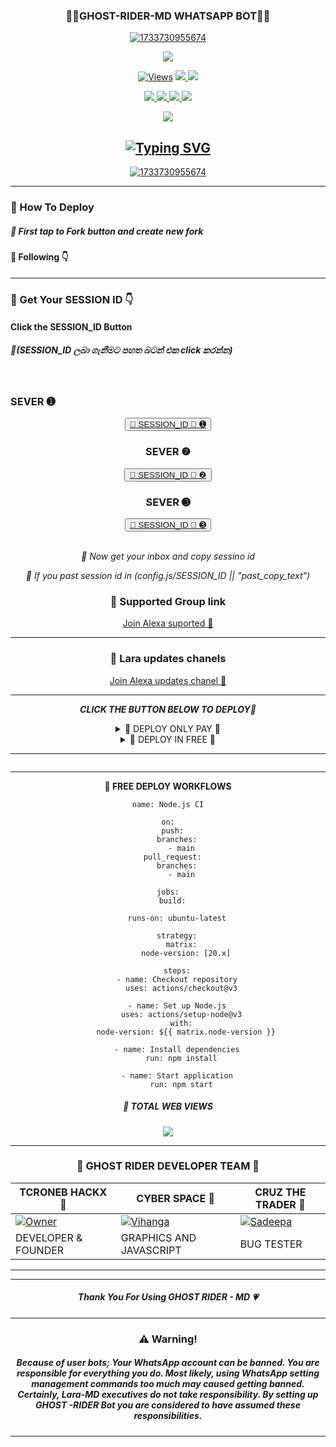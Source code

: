 <div align="center">
	<h3>👧🏻GHOST-RIDER-MD WHATSAPP BOT👧🏻</h3>
<a href="https://ibb.co/wBBKGBj"><img src="https://i.ibb.co/9ccqKcS/1733730955674.jpg" alt="1733730955674" border="0"></a>
</div>
<p align="center">
  <a href="httsp://github.com/Dark-Town/GHOST-RIDER">
    <img src="https://img.shields.io/docker/pulls/blackamda/queenamdi?style=flat-square&label=Docker+Pulls">
  </a>
</p>

<p align="center">

  <a href="https://github.com/Dark-Town/GHOST-RIDER">
    <img src="https://hits.seeyoufarm.com/api/count/incr/badge.svg?url=https%3A%2F%2Fgithub.com%2Fsadiyamin%2FLara-MD&count_bg=%2379C83D&title_bg=%23555555&icon=gitpod.svg&icon_color=%23E7E7E7&title=Views&edge_flat=false" alt="Views"/></a>
  
  </a>
  <a href="https://github.com/Dark-Town/GHOST-RIDER/fork">
    <img src="https://img.shields.io/github/forks/Dark-Town/GHOST-RIDER?label=Fork&style=social">
    
  </a>
  <a href="https://github.com/Dark-Town/GHOST-RIDER/stargazers">
    <img src="https://img.shields.io/github/stars/sadiyamin/Lara-MD?style=social">
  </a>
</p>

<p align="center">
  <a href="httsp://github.com/Dark-Town/GHOST-RIDER">
    <img src="https://img.shields.io/github/repo-size/Dark-Town/GHOST-RIDER?color=purple&label=Repo%20Size&style=plastic">

  </a>
  <a href="httsp://github.com/Dark-Town/GHOST-RIDERD">
    <img src="https://img.shields.io/github/license/sadiyamin/Lara-MD?color=purple&label=License&style=plastic">

  </a>
  <a href="httsp://github.com/Dark-Town/GHOST-RIDER">
    <img src="https://img.shields.io/github/languages/top/sadiyamin/Lara-MD?color=purple&label=Javascript&style=plastic">

  </a>
  <a href="httsp://github.com/Dark-Town/GHOST-RIDE">
    <img src="https://img.shields.io/static/v1?label=Author&message=CRONE%20min&color=purple&style=plastic">

  </a>
  </p>
 <p align="center">
  <a href="https://wa.me/263716254192">
    <img src="https://img.shields.io/badge/Contact%20Me%20On%20Whatsapp-CRONE%20MD%20BOT-purple&style=plastic">

  </a>
</p>
<div align="center">
</p>
	
## [![Typing SVG](https://readme-typing-svg.herokuapp.com?font=Rockstar-ExtraBold&color=F00&lines=HELLO+IM+ZW+CODER+GHOST+RIDER+DEVELOPER)](https://git.io/typing-svg)

<a href="https://ibb.co/wBBKGBj"><img src="data:image/svg+xml,%3csvg height='143' width='292' xmlns='http://www.w3.org/2000/svg'%3e%3cg fill='none' fill-rule='evenodd'%3e%3cg fill-rule='nonzero'%3e%3cpath d='m72 51c2 0 3-2 4-4l4-4 4-2 2-3 1-3c0-2 0-5 2-7l2-4-2-4-4-2h-5l-8-3-6 1c-3 1-4 4-5 7l-3 8-3 10 2 5c3 6 9 5 10 5z' fill='%23e7655b'/%3e%3cpath d='m1 99 1-8c0-2 2-2 3-2l7 3-3 7-4-2-2 3c-1 1-3 0-2-1' fill='%23f8b380'/%3e%3cpath d='m1 99c-1 1 1 2 2 1l2-3v-1c0-2 0-5 2-6l-2-1c-1 0-3 0-3 2z' fill='%23bdbebd'/%3e%3cpath d='m119 58c-12 6-26 6-39 6 1-2 3-5 3-8 12 1 23-1 34-3l4-3 2-1 3 1v1l-1 3-2 3h-1v2h-2zm-84 16c6-1 12-3 17-6l11-7-6-6c-22 17-27 15-30 15l-3 3 2 3 4-1 3 1v1l1-1zm35-26c1 4-5 4-2 7 3 2 7 1 7 0 0-2-2-4 0-5z' fill='%23f8b380'/%3e%3cpath d='m79 66c4-3 5-8 6-12l-9-1' fill='white'/%3e%3cpath d='m74 81c-14 2-22-6-22-6 4-3 9-9 9-14l-5-7 6-1h5l9 1c3 8 4 10 3 13l-5 8z' fill='white'/%3e%3cpath d='m52 75s-11 8-17 22l-23-5-3 7c3 2 19 10 34 12 7-4 12-9 15-14 0 0-1 6 5 17l-2 17 8 1c10-20 9-42 4-53' fill='%2300c6b6'/%3e%3c/g%3e%3cpath d='m63 88c-4 10-13 19-20 23' stroke='%23178377' stroke-width='.6'/%3e%3cpath d='m37 67-1 1-1 1 2 4 1 1h1' stroke='%23f8db62' stroke-width='.6'/%3e%3cpath d='m79 23-2 2-11 6-4 5c0 7 5 13 12 14 5 1 9-2 10-7l1-5c1-6-2-11-6-15m-9 119h-9l-2-2 2-9 8 1-2 6h1l3 2c1 1 0 2-1 2' fill='%23f8b380' fill-rule='nonzero'/%3e%3cpath d='m70 142c1 0 2-1 1-2l-3-2h-8l-1 2 2 2z' fill='%23bdbebd' fill-rule='nonzero'/%3e%3cpath d='m134 60s38 16 50-6c4-7 2-18-3-20-10-3-13 31 8 29 10-1 23-4 40-22' stroke='%23231f20' stroke-width='.6'/%3e%3cpath d='m226 15 25 42c2 2 5 2 6 0l35-56-64 9c-2 0-4 3-2 5' fill='%237e9cf1' fill-rule='nonzero'/%3e%3cpath d='m292 1-64 9c-2 0-4 3-2 5l2 3z' fill='white' fill-rule='nonzero'/%3e%3cpath d='m267 7-26 5a1 1 0 1 1 0-2l26-4h1z' fill='%23e2e6e7' fill-rule='nonzero'/%3e%3cpath d='m283 7-48 25v15l7-4-3-6z' fill='%23587ccb' fill-rule='nonzero'/%3e%3cpath d='m244 27-4-7 13-4 3 5' fill='white' fill-rule='nonzero'/%3e%3cpath d='m256 16 12-5m-10 7 6-3m-15 21 10-9m-9 11 10-9m-5 16 9-11m-8 13 9-11m-7 13 5-7m-12-2 7-7' stroke='%23587ccb' stroke-width='.6'/%3e%3cpath d='m229 13a1 1 0 1 1 -2-1 1 1 0 0 1 2 1' fill='%23e7655b' fill-rule='nonzero'/%3e%3cpath d='m232 12a1 1 0 1 1 -2 0 1 1 0 0 1 2 0' fill='%23f8de70' fill-rule='nonzero'/%3e%3cpath d='m235 12a1 1 0 1 1 -2-1 1 1 0 0 1 2 1' fill='%2300c6b6' fill-rule='nonzero'/%3e%3cpath d='m237 11h1m-1 0h-1l1 1' stroke='%23bdbebd' stroke-width='.6'/%3e%3cpath d='m263 25 7 9 7-13-4-4z' fill='white' fill-rule='nonzero'/%3e%3cpath d='m235 47 4-10 3 5z' fill='%23587ccb' fill-rule='nonzero'/%3e%3cpath d='m292 1-64 9' stroke='%23aeaeae' stroke-width='.6'/%3e%3cpath d='m235 46 4-9 6-4' stroke='%23376498' stroke-width='.6'/%3e%3cpath d='m68 54 1 2 3-1 3 2 1-2' stroke='%23c0bebf' stroke-width='.6'/%3e%3cpath d='m72 55v4l-1 2c0 3-2 9-4 11l-1 5m12-18c2 4 2 6 1 8l-5 8' stroke='%23c0bebf' stroke-width='.6'/%3e%3cpath d='m47 79c2 1 5 1 7-1l2-2m16 4 1 2 1 1' stroke='%23178377' stroke-width='.6'/%3e%3cpath d='m4 97 1 1m-1 0v1m64 40 1-2m0 2 1-1' stroke='darkgrey' stroke-width='.6'/%3e%3cpath d='m61 131 8 1m-8-3 8 2m-57-39-3 7m5-7-2 6' stroke='%23178377' stroke-width='.6'/%3e%3cpath d='m66 46c-3-3 4-5 5-7 2-4 1-10 5-12l7-2-5-4-17 14 2 11zm-65-9v3c5 10 17 19 22 5" alt="1733730955674" border="0"></a>
</div>

<hr>

		
       
<h3>🌸 How To Deploy </h3>

<h5>🌸 First tap to Fork button and create new fork</h5>

<h4>🌸 Following 👇</h4>
<hr>	
<h3>🌸 Get Your SESSION ID 👇</h3> 
<h4>Click the SESSION_ID Button</h4>
<h5>🌸(SESSION_ID ලබා ගැනීමට පහත බටන් එක click කරන්න)</h5> 
<br>
<h3>SEVER ➊</h3>
<div align="center">
<button><tr><a href="https://webpair-mega-1d2j.onrender.com/">🌸 SESSION_ID 🌸 ➊</a></tr></button>
<br>
<h3>SEVER ❷</h3>
<div align="center">
<button><tr><a href="https://webpair-mega-1.onrender.com/pair">🌸 SESSION_ID 🌸 ❷</a></tr></button>
<br>
<h3>SEVER ➌</h3>
<div align="center">
<button><tr><a href="https://express-pairing-code2-1.onrender.com/">🌸 SESSION_ID 🌸 ➌</a></tr></button>
</div>
<br>

*🌸 Now get your inbox and copy sessino id*

*🌸 If you past session id in (config.js/SESSION_ID || "past_copy_text")*

<h3>🌸 Supported Group link </h3>
<a href="https://chat.whatsapp.com/Ci5mDk9zEVF95NcuqEtzl4">Join Alexa suported 👧</a>
<hr>
<h3>🌸 Lara updates chanels </h3>
<a href="https://whatsapp.com/channel/0029VaD5t8S1nozDfDDjRj2J">Join Alexa updates chanel 👧</a>
<hr>

***CLICK THE BUTTON BELOW TO DEPLOY🌸***

 <details close>
<summary>🌸 DEPLOY ONLY PAY 🌸</summary>
	 
--------	 
1.  #### DEPLOY IN HEROKU 

[![Deploy](https://www.herokucdn.com/deploy/button.svg)](https://dashboard.heroku.com/new-app?template=https://github.com/sadiyamin/Lara-MD)

--------
2.  #### DEPLOY IN REPLIT

   <a href='https://repl.it/github/sadiyamin/Lara-MD' target="_blank"><img alt='DEPLOY' src='https://img.shields.io/badge/-REPLIT-orange?style=for-the-badge&logo=replit&logoColor=white'/></a>

--------
3.  #### DEPLOY IN KOYEB

<a href='https://app.koyeb.com/auth/signin' target="_blank"><img alt='DEPLOY' src='https://img.shields.io/badge/-KOYEB-blue?style=for-the-badge&logo=koyeb&logoColor=white'/></a>

--------
4.  #### DEPLOY IN GLITCH

<a href='https://glitch.com/signup' target="_blank"><img alt='DEPLOY' src='https://img.shields.io/badge/GLITCH-h?color=pink&style=for-the-badge&logo=glitch'/></a></p>

--------

5.  #### DEPLOY TO CODESPACE

<a href='https://github.com/codespaces/new' target="_blank"><img alt='DEPLOY' src='https://img.shields.io/badge/CODESPACE-h?color=navy&style=for-the-badge&logo=visualstudiocode'/></a></p>

--------

6. #### DEPLOY TO RENDER

<a href='https://dashboard.render.com' target="_blank"><img alt='DEPLOY' src='https://img.shields.io/badge/RENDER-h?color=maroon&style=for-the-badge&logo=render'/></a></p>

--------
7. #### DEPLOY TO RAILWAY

<a href='https://railway.app/new' target="_blank"><img alt='DEPLOY' src='https://img.shields.io/badge/RAILWAY-h?color=black&style=for-the-badge&logo=railway'/></a></p>

--------
</details>
<details close>
<summary>🌸 DEPLOY IN FREE 🌸</summary>

<h5>🌸 Deploy Free Koyeb👇</h5>
<a href="http://koyeb.com" ><img src="https://i.ibb.co/t4KftP0/images.png width="50" height="25"></a>
<hr>
<h5>🌸 Deploy Free Workflows 👇</h5>

```
name: Node.js CI

on:
  push:
    branches:
      - main
  pull_request:
    branches:
      - main

jobs:
  build:

    runs-on: ubuntu-latest

    strategy:
      matrix:
        node-version: [20.x]

    steps:
    - name: Checkout repository
      uses: actions/checkout@v3

    - name: Set up Node.js
      uses: actions/setup-node@v3
      with:
        node-version: ${{ matrix.node-version }}

    - name: Install dependencies
      run: npm install

    - name: Start application
      run: npm start
```	
</details>
<hr>
<img src="http://readme-typing-svg.herokuapp.com?color=d1fa02&center=true&vCenter=true&multiline=false&lines=Created+By+TCRONEB+HACKX_Min" alt="">
<hr>

**🌸 FREE DEPLOY WORKFLOWS**
```
name: Node.js CI

on:
  push:
    branches:
      - main
  pull_request:
    branches:
      - main

jobs:
  build:

    runs-on: ubuntu-latest

    strategy:
      matrix:
        node-version: [20.x]

    steps:
    - name: Checkout repository
      uses: actions/checkout@v3

    - name: Set up Node.js
      uses: actions/setup-node@v3
      with:
        node-version: ${{ matrix.node-version }}

    - name: Install dependencies
      run: npm install

    - name: Start application
      run: npm start
```


<h5>🌸 TOTAL WEB VIEWS</h5>
<img src="https://profile-counter.glitch.me/Sadeesha/count.svg" center>

<hr>

<div align="center">
<h3>🌸 GHOST RIDER DEVELOPER TEAM 👤</h3>

| TCRONEB HACKX 👤              | CYBER SPACE 👤              | CRUZ THE TRADER 👤            |
|---------------------|---------------------|---------------------|
[![Owner](https://i.ibb.co/q9pChng/IMG-20240924-WA0019.jpg)](https://github.com/sadiyamin/Alexa/) | [![Vihanga](https://i.ibb.co/chgBVvB/vihanga.jpg)](https://github.com/sadiyamin/Alexa) | [![Sadeepa](https://i.ibb.co/ZK5mwt3/IMG-20241019-WA0005.jpg)](https://github.com/sadiyamin/Alexa/) |
| DEVELOPER & FOUNDER | GRAPHICS AND JAVASCRIPT  | BUG TESTER |
</div>
<hr>

<hr>

<div align="center">
              


</div>

<h5>Thank You For Using GHOST RIDER - MD 💗</h5>

<hr>

<h3>⚠️ Warning!</h3>

<h5>Because of user bots; Your WhatsApp account can be banned. You are responsible for everything you do. Most likely, using WhatsApp setting management commands too much may caused getting banned. Certainly, Lara-MD executives do not take responsibility. By setting up GHOST -RIDER  Bot you are considered to have assumed these responsibilities.</h5>
<hr>
